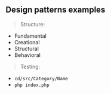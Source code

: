 ## Design patterns examples

> Structure:
* Fundamental
* Creational
* Structural
* Behavioral

> Testing:
* `cd/src/Category/Name`
* `php index.php`